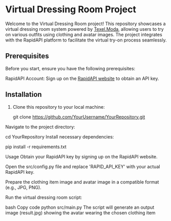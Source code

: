 # Virtual Dressing Room Project

Welcome to the Virtual Dressing Room project! This repository showcases a virtual dressing room system powered by [Texel.Moda](https://texelmoda.com/), allowing users to try on various outfits using clothing and avatar images. The project integrates with the RapidAPI platform to facilitate the virtual try-on process seamlessly.

## Prerequisites

Before you start, ensure you have the following prerequisites:

 RapidAPI Account: Sign up on the [RapidAPI website](https://rapidapi.com/texel-inc-texel-inc-default/api/texel-virtual-try-on) to obtain an API key.

## Installation

1. Clone this repository to your local machine:

   git clone https://github.com/YourUsername/YourRepository.git

Navigate to the project directory:

cd YourRepository
Install necessary dependencies:


pip install -r requirements.txt

Usage
Obtain your RapidAPI key by signing up on the RapidAPI website.

Open the src/config.py file and replace 'RAPID_API_KEY' with your actual RapidAPI key.

Prepare the clothing item image and avatar image in a compatible format (e.g., JPG, PNG).

Run the virtual dressing room script:

bash
Copy code
python src/main.py
The script will generate an output image (result.jpg) showing the avatar wearing the chosen clothing item
